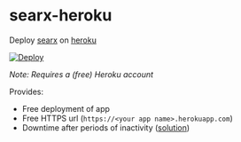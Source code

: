 # searx-heroku

Deploy [searx](https://searx.github.io/searx) on [heroku](https://heroku.com)

[![Deploy](https://www.herokucdn.com/deploy/button.svg)](https://heroku.com/deploy?template=https://github.com/condense-fidelity-elope/searx-heroku)

*Note: Requires a (free) Heroku account*

Provides:
- Free deployment of app
- Free HTTPS url (`https://<your app name>.herokuapp.com`)
- Downtime after periods of inactivity \([solution](https://github.com/benbusby/whoogle-search#prevent-downtime-heroku-only)\)
